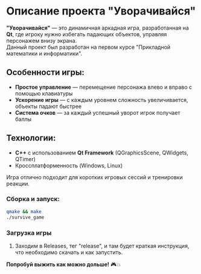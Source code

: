 # Описание проекта "Уворачивайся"  

**"Уворачивайся"** — это динамичная аркадная игра, разработанная на **Qt**, где игроку нужно избегать падающих объектов, управляя персонажем внизу экрана.  
Данный проект был разработан на первом курсе "Прикладной математики и информатики".
## Особенности игры:  
- **Простое управление** — перемещение персонажа влево и вправо с помощью клавиатуры  
- **Ускорение игры** — с каждым уровнем сложность увеличивается, объекты падают быстрее  
- **Система очков** — за каждый успешный уворот игрок получает баллы  

## Технологии:  
- **C++** с использованием **Qt Framework** (QGraphicsScene, QWidgets, QTimer)  
- Кроссплатформенность (Windows, Linux)  

Игра отлично подходит для коротких игровых сессий и тренировки реакции.  

### Сборка и запуск:  
```bash
qmake && make  
./survive_game  
```  

### Загрузка игры
1. Заходим в Releases, тег "release", и там будет краткая инструкция, что необходимо скачать и как запустить.

**Попробуй выжить как можно дольше!** 🎮💥

